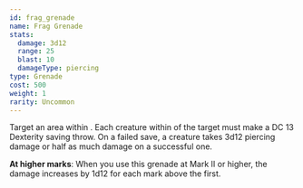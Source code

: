 ```yaml
---
id: frag_grenade
name: Frag Grenade
stats:
  damage: 3d12
  range: 25
  blast: 10
  damageType: piercing
type: Grenade
cost: 500
weight: 1
rarity: Uncommon
---
```

Target an area within <me-distance length="25" />. Each creature within <me-distance length="10" /> of the target must make a DC 13 Dexterity saving throw.
On a failed save, a creature takes 3d12 piercing damage or half as much damage on a successful one.

__At higher marks__: When you use this grenade at Mark II or higher, the damage increases by 1d12 for each mark above the first.

